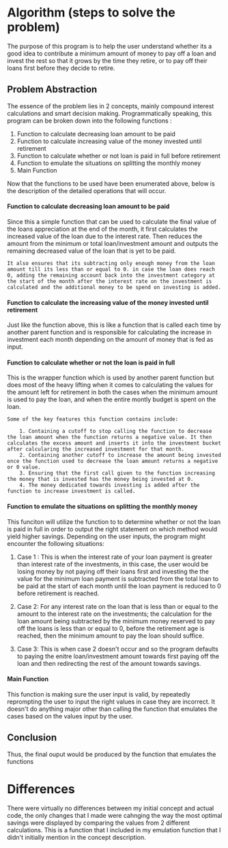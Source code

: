 # Algorithm (steps to solve the problem)

The purpose of this program is to help the user understand whether its a good idea to contribute a minimum amount of money to pay off a loan and invest the rest so that it grows by the time they retire, or to pay off their loans first before they decide to retire. 

## Problem Abstraction
The essence of the problem lies in 2 concepts, mainly compound interest calculations and smart decision making. Programmatically speaking, this program can be broken down into the following functions : 

1. Function to calculate decreasing loan amount to be paid
2. Function to calculate increasing value of the money invested until retirement
3. Function to calculate whether or not loan is paid in full before retirement
4. Function to emulate the situations on splitting the monthly money
5. Main Function 

Now that the functions to be used have been enumerated above, below is the description of the detailed operations that will occur.

#### Function to calculate decreasing loan amount to be paid
Since this a simple function that can be used to calculate the final value of the loans appreciation at the end of the month, it first calculates the increased value of the loan due to the interest rate. Then reduces the amount from the minimum or total loan/investment amount and outputs the remaining decreased value of the loan that is yet to be paid. 

    It also ensures that its subtracting only enough money from the loan amount till its less than or equal to 0. in case the loan does reach 0, adding the remaining account back into the investment category at the start of the month after the interest rate on the investment is calculated and the additional money to be spend on investing is added.
    
#### Function to calculate the increasing value of the money invested until retirement
Just like the function above, this is like a function that is called each time by another parent function and is responsible for calculating the increase in investment each month depending on the amount of money that is fed as input.
    
#### Function to calculate whether or not the loan is paid in full
This is the wrapper function which is used by another parent function but does most of the heavy lifting when it comes to calculating the values for the amount left for retirement in both the cases when the minimum amount is used to pay the loan, and when the entire montly budget is spent on the loan. 

    Some of the key features this function contains include: 
    
        1. Containing a cutoff to stop calling the function to decrease the loan amount when the function returns a negative value. It then calculates the excess amount and inserts it into the investment bucket after calcularing the increased investment for that month.
        2. Containing another cutoff to increase the amount being invested once the function used to decrease the loan amount returns a negative or 0 value. 
        3. Ensuring that the first call given to the function increasing the money that is invested has the money being invested at 0.
        4. The money dedicated towards investing is added after the function to increase investment is called.

#### Function to emulate the situations on splitting the monthly money
This funciton will utilize the function to to determine whether or not the loan is paid in full in order to output the right statement on which method would yield higher savings. Depending on the user inputs, the program might encounter the following situations:

1. Case 1 : This is when the interest rate of your loan payment is greater than interest rate of the investments, in this case, the user would be losing money by not paying off their loans first and investing the 
the value for the minimum loan payment is subtracted from the total loan to be paid at the start of each month until the loan payment is reduced to 0 before retirement is reached. 

2. Case 2: For any interest rate on the loan that is less than or equal to the amount to the interest rate on the investments; the calculation for the loan amount being subtracted by the minimum money reserved to pay off the loans is less than or equal to 0, before the retirement age is reached, then the minimum amount to pay the loan should suffice. 

3. Case 3: This is when case 2 doesn't occur and so the program defaults to paying the enitre loan/investment amount towards first paying off the loan and then redirecting the rest of the amount towards savings. 

#### Main Function 
This function is making sure the user input is valid, by repeatedly reprompting the user to input the right values in case they are incorrect. 
It doesn't do anything major other than calling the function that emulates the cases based on the values input by the user. 

## Conclusion
Thus, the final ouput would be produced by the function that emulates the functions 
# Differences
There were virtually no differences between my initial concept and actual code, the only changes that I made were cahnging the way the most optimal savings were displayed by comparing the values from 2 different calculations. This is a function that I included in my emulation function that I didn't initially mention in the concept description.